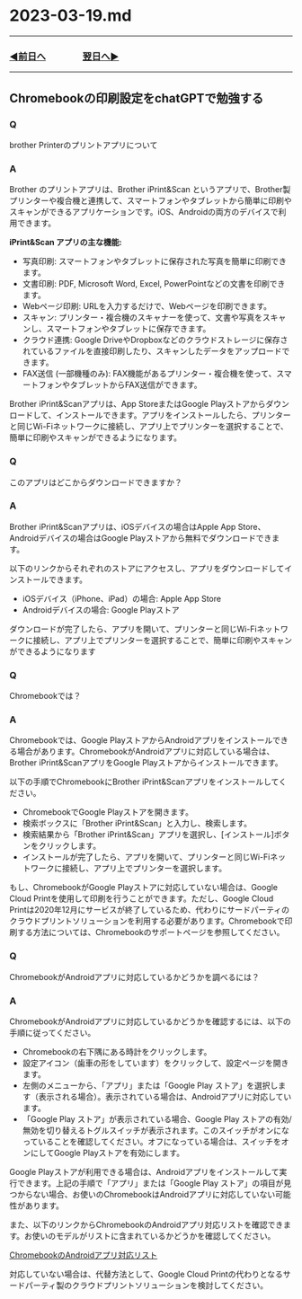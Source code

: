 # 2023-03-19.md

---

### [◀️前日へ](https://github.com/yuasys/chatty-journal/blob/main/2023/03/2023-03-18.md)&emsp;&emsp;&emsp;&emsp;[翌日へ▶️](https://github.com/yuasys/chatty-journal/blob/main/2023/03/2023-03-20.md)

---

## Chromebookの印刷設定をchatGPTで勉強する

### Q

brother Printerのプリントアプリについて

### A

Brother のプリントアプリは、Brother iPrint&Scan というアプリで、Brother製プリンターや複合機と連携して、スマートフォンやタブレットから簡単に印刷やスキャンができるアプリケーションです。iOS、Androidの両方のデバイスで利用できます。

**iPrint&Scan アプリの主な機能:**

- 写真印刷: スマートフォンやタブレットに保存された写真を簡単に印刷できます。
- 文書印刷: PDF, Microsoft Word, Excel, PowerPointなどの文書を印刷できます。
- Webページ印刷: URLを入力するだけで、Webページを印刷できます。
- スキャン: プリンター・複合機のスキャナーを使って、文書や写真をスキャンし、スマートフォンやタブレットに保存できます。
- クラウド連携: Google DriveやDropboxなどのクラウドストレージに保存されているファイルを直接印刷したり、スキャンしたデータをアップロードできます。
- FAX送信 (一部機種のみ): FAX機能があるプリンター・複合機を使って、スマートフォンやタブレットからFAX送信ができます。

Brother iPrint&Scanアプリは、App StoreまたはGoogle Playストアからダウンロードして、インストールできます。アプリをインストールしたら、プリンターと同じWi-Fiネットワークに接続し、アプリ上でプリンターを選択することで、簡単に印刷やスキャンができるようになります。

### Q

このアプリはどこからダウンロードできますか？

### A

Brother iPrint&Scanアプリは、iOSデバイスの場合はApple App Store、Androidデバイスの場合はGoogle Playストアから無料でダウンロードできます。

以下のリンクからそれぞれのストアにアクセスし、アプリをダウンロードしてインストールできます。

- iOSデバイス（iPhone、iPad）の場合: Apple App Store
- Androidデバイスの場合: Google Playストア

ダウンロードが完了したら、アプリを開いて、プリンターと同じWi-Fiネットワークに接続し、アプリ上でプリンターを選択することで、簡単に印刷やスキャンができるようになります

### Q

Chromebookでは？

### A

Chromebookでは、Google PlayストアからAndroidアプリをインストールできる場合があります。ChromebookがAndroidアプリに対応している場合は、Brother iPrint&ScanアプリをGoogle Playストアからインストールできます。

以下の手順でChromebookにBrother iPrint&Scanアプリをインストールしてください。

- ChromebookでGoogle Playストアを開きます。
- 検索ボックスに「Brother iPrint&Scan」と入力し、検索します。
- 検索結果から「Brother iPrint&Scan」アプリを選択し、[インストール]ボタンをクリックします。
- インストールが完了したら、アプリを開いて、プリンターと同じWi-Fiネットワークに接続し、アプリ上でプリンターを選択します。

もし、ChromebookがGoogle Playストアに対応していない場合は、Google Cloud Printを使用して印刷を行うことができます。ただし、Google Cloud Printは2020年12月にサービスが終了しているため、代わりにサードパーティのクラウドプリントソリューションを利用する必要があります。Chromebookで印刷する方法については、Chromebookのサポートページを参照してください。

### Q

ChromebookがAndroidアプリに対応しているかどうかを調べるには？

### A

ChromebookがAndroidアプリに対応しているかどうかを確認するには、以下の手順に従ってください。

- Chromebookの右下隅にある時計をクリックします。
- 設定アイコン（歯車の形をしています）をクリックして、設定ページを開きます。
- 左側のメニューから、「アプリ」または「Google Play ストア」を選択します（表示される場合）。表示されている場合は、Androidアプリに対応しています。
- 「Google Play ストア」が表示されている場合、Google Play ストアの有効/無効を切り替えるトグルスイッチが表示されます。このスイッチがオンになっていることを確認してください。オフになっている場合は、スイッチをオンにしてGoogle Playストアを有効にします。

Google Playストアが利用できる場合は、Androidアプリをインストールして実行できます。上記の手順で「アプリ」または「Google Play ストア」の項目が見つからない場合、お使いのChromebookはAndroidアプリに対応していない可能性があります。

また、以下のリンクからChromebookのAndroidアプリ対応リストを確認できます。お使いのモデルがリストに含まれているかどうかを確認してください。

[ChromebookのAndroidアプリ対応リスト](https://sites.google.com/a/chromium.org/dev/chromium-os/chrome-os-systems-supporting-android-apps)

対応していない場合は、代替方法として、Google Cloud Printの代わりとなるサードパーティ製のクラウドプリントソリューションを検討してください。
